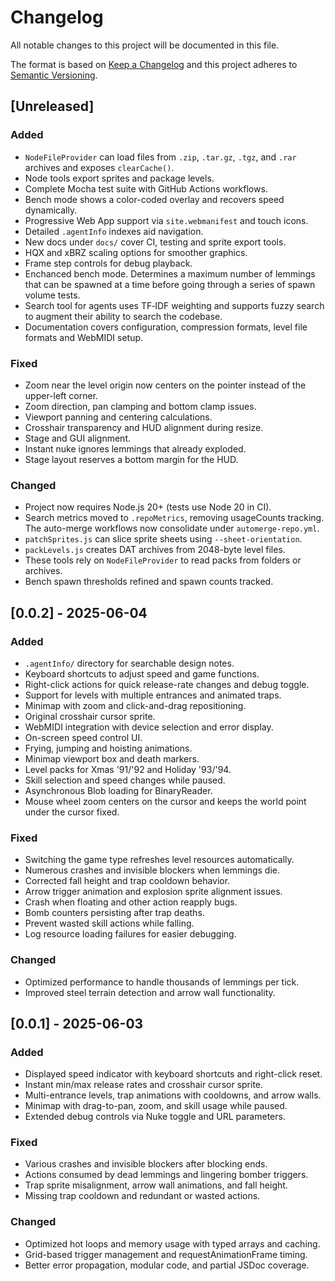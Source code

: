 # Changelog

All notable changes to this project will be documented in this file.

The format is based on [Keep a Changelog](https://keepachangelog.com/en/1.0.0/)
and this project adheres to [Semantic Versioning](https://semver.org/spec/v2.0.0.html).

## [Unreleased]

### Added
- `NodeFileProvider` can load files from `.zip`, `.tar.gz`, `.tgz`, and `.rar` archives and exposes `clearCache()`.
- Node tools export sprites and package levels.
- Complete Mocha test suite with GitHub Actions workflows.
- Bench mode shows a color-coded overlay and recovers speed dynamically.
- Progressive Web App support via `site.webmanifest` and touch icons.
- Detailed `.agentInfo` indexes aid navigation.
- New docs under `docs/` cover CI, testing and sprite export tools.
- HQX and xBRZ scaling options for smoother graphics.
- Frame step controls for debug playback.
- Enchanced bench mode. Determines a maximum number of lemmings that can be spawned at a time before going through a series of spawn volume tests.
- Search tool for agents uses TF‑IDF weighting and supports fuzzy search to augment their ability to search the codebase.
- Documentation covers configuration, compression formats, level file formats and WebMIDI setup.

### Fixed
- Zoom near the level origin now centers on the pointer instead of the
  upper-left corner.
- Zoom direction, pan clamping and bottom clamp issues.
- Viewport panning and centering calculations.
- Crosshair transparency and HUD alignment during resize.
- Stage and GUI alignment.
- Instant nuke ignores lemmings that already exploded.
- Stage layout reserves a bottom margin for the HUD.

### Changed
- Project now requires Node.js 20+ (tests use Node 20 in CI).
- Search metrics moved to `.repoMetrics`, removing usageCounts tracking. The
  auto-merge workflows now consolidate under `automerge-repo.yml`.
- `patchSprites.js` can slice sprite sheets using `--sheet-orientation`.
- `packLevels.js` creates DAT archives from 2048-byte level files.
- These tools rely on `NodeFileProvider` to read packs from folders or archives.
- Bench spawn thresholds refined and spawn counts tracked.


## [0.0.2] - 2025-06-04
### Added
- `.agentInfo/` directory for searchable design notes.
- Keyboard shortcuts to adjust speed and game functions.
- Right-click actions for quick release-rate changes and debug toggle.
- Support for levels with multiple entrances and animated traps.
- Minimap with zoom and click-and-drag repositioning.
- Original crosshair cursor sprite.
- WebMIDI integration with device selection and error display.
- On-screen speed control UI.
- Frying, jumping and hoisting animations.
- Minimap viewport box and death markers.
- Level packs for Xmas '91/'92 and Holiday '93/'94.
- Skill selection and speed changes while paused.
- Asynchronous Blob loading for BinaryReader.
 - Mouse wheel zoom centers on the cursor and keeps the world point under the cursor fixed.

### Fixed
- Switching the game type refreshes level resources automatically.
- Numerous crashes and invisible blockers when lemmings die.
- Corrected fall height and trap cooldown behavior.
- Arrow trigger animation and explosion sprite alignment issues.
- Crash when floating and other action reapply bugs.
- Bomb counters persisting after trap deaths.
- Prevent wasted skill actions while falling.
- Log resource loading failures for easier debugging.

### Changed
- Optimized performance to handle thousands of lemmings per tick.
- Improved steel terrain detection and arrow wall functionality.

## [0.0.1] - 2025-06-03
### Added
- Displayed speed indicator with keyboard shortcuts and right-click reset.
- Instant min/max release rates and crosshair cursor sprite.
- Multi-entrance levels, trap animations with cooldowns, and arrow walls.
- Minimap with drag-to-pan, zoom, and skill usage while paused.
- Extended debug controls via Nuke toggle and URL parameters.

### Fixed
- Various crashes and invisible blockers after blocking ends.
- Actions consumed by dead lemmings and lingering bomber triggers.
- Trap sprite misalignment, arrow wall animations, and fall height.
- Missing trap cooldown and redundant or wasted actions.

### Changed
- Optimized hot loops and memory usage with typed arrays and caching.
- Grid-based trigger management and requestAnimationFrame timing.
- Better error propagation, modular code, and partial JSDoc coverage.

<!-- Keep this changelog updated with future changes. -->
